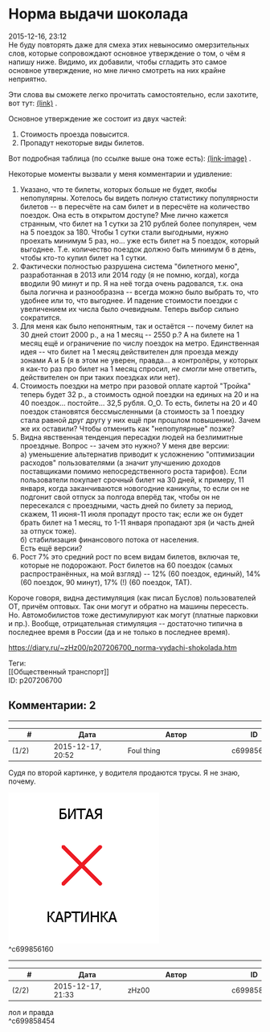Норма выдачи шоколада
=====================

  
2015-12-16, 23:12  
 Не буду повторять даже для смеха этих невыносимо омерзительных слов, которые сопровождают основное утверждение о том, о чём я напишу ниже. Видимо, их добавили, чтобы сгладить это самое основное утверждение, но мне лично смотреть на них крайне неприятно.   
   
 Эти слова вы сможете легко прочитать самостоятельно, если захотите, вот тут:  [(link)](http://transport.mos.ru/info/news/#!/page/news/?id=3757)  .   
   
 Основное утверждение же состоит из двух частей:   
 1. Стоимость проезда повысится.   
 2. Пропадут некоторые виды билетов.   
   
 Вот подробная таблица (по ссылке выше она тоже есть):  [(link-image)](pics/unnamed_(1).jpg)  .   
   
 Некоторые моменты вызвали у меня комментарии и удивление:   
 1. Указано, что те билеты, которых больше не будет, якобы непопулярны. Хотелось бы видеть полную статистику популярности билетов -- в пересчёте на сам билет и в пересчёте на количество поездок. Она есть в открытом доступе? Мне лично кажется странным, что билет на 1 сутки за 210 рублей более популярен, чем на 5 поездок за 180. Чтобы 1 сутки стали выгодными, нужно проехать минимум 5 раз, но... уже есть билет на 5 поездок, который выгоднее. Т.е. количество поездок должно быть минимум 6 в день, чтобы кто-то купил билет на 1 сутки.   
 2. Фактически полностью разрушена система "билетного меню", разработанная в 2013 или 2014 году (я не помню, когда), когда вводили 90 минут и пр. Я на неё тогда очень радовался, т.к. она была логична и разнообразна -- всегда можно было выбрать то, что удобнее или то, что выгоднее. И падение стоимости поездки с увеличением их числа было очевидным. Теперь выбор сильно сократится.   
 3. Для меня как было непонятным, так и остаётся -- почему билет на 30 дней стоит 2000 р., а на 1 месяц -- 2550 р.? А на билете на 1 месяц ещё и ограничение по числу поездок на метро. Единственная идея -- что билет на 1 месяц действителен для проезда между зонами А и Б (я в этом не уверен, правда... а контролёры, у которых я как-то раз про билет на 1 месяц спросил,  *не смогли*  мне ответить, действителен он при таких поездках или нет).   
 4. Стоимость поездки на метро при разовой оплате картой "Тройка" теперь будет 32 р., а стоимость одной поездки на единых на 20 и на 40 поездок... постойте... 32,5 рубля. О\_О. То есть, билеты на 20 и 40 поездок становятся бессмысленными (а стоимость за 1 поездку стала равной друг другу у них ещё при прошлом повышении). Зачем же их оставили? Чтобы отменить как "непопулярные" позже?   
 5. Видна явственная тенденция пересадки людей на безлимитные проездные. Вопрос -- зачем это нужно? У меня две версии:   
 а) уменьшение альтернатив приводит к усложнению "оптимизации расходов" пользователями (а значит улучшению доходов поставщиками помимо непосредственного роста тарифов). Если пользователи покупает срочный билет на 30 дней, к примеру, 11 января, когда заканчиваются новогодние каникулы, то если он не подгонит свой отпуск за полгода вперёд так, чтобы он не пересекался с проездными, часть дней по билету за период, скажем, 11 июня-11 июля пропадут просто так; если же он будет брать билет на 1 месяц, то 1-11 января пропадают зря (и часть дней за отпуск тоже).   
 б) стабилизация финансового потока от населения.   
 Есть ещё версии?   
 6. Рост 7% это средний рост по всем видам билетов, включая те, которые не подорожают. Рост билетов на 60 поездок (самых распространённых, на мой взгляд) -- 12% (60 поездок, единый), 14% (60 поездок, 90 минут), 17% (!) (60 поездок, ТАТ).   
   
 Короче говоря, видна дестимуляция (как писал Буслов) пользователей ОТ, причём оптовых. Так они могут и обратно на машины пересесть. Но. Автомобилистов тоже дестимулируют как могут (платные парковки и пр.). Вообще, отрицательная стимуляция -- достаточно типична в последнее время в России (да и не только в последнее время).   
  
<https://diary.ru/~zHz00/p207206700_norma-vydachi-shokolada.htm>  
  
Теги:  
[[Общественный транспорт]]  
ID: p207206700  


Комментарии: 2
--------------

  


---



|         #         |              Дата              |                     Автор                     |           ID           |
| --- | --- | --- | --- |
| (1/2) | 2015-12-17, 20:52 | Foul thing | c699856160 |

  
 Судя по второй картинке, у водителя продаются трусы. Я не знаю, почему.   
   
 ![](pics/74748.jpg)   
 ^c699856160

---



|         #         |              Дата              |                     Автор                     |           ID           |
| --- | --- | --- | --- |
| (2/2) | 2015-12-17, 21:33 | zHz00 | c699858454 |

  
 лол и правда   
 ^c699858454